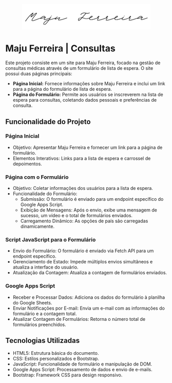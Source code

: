 <p align="center"><a href="https://majuferreira.com" target="_blank"><img src="https://github.com/MauricioCavalcante/ProjectMJF/blob/main/imagens/readme-image.png" width="400" alt="Maju Logo"></a></p>

# Maju Ferreira | Consultas

Este projeto consiste em um site para Maju Ferreira, focado na gestão de consultas médicas através de um formulário de lista de espera. O site possui duas páginas principais:

- **Página Inicial:** Fornece informações sobre Maju Ferreira e inclui um link para a página do formulário de lista de espera.
- **Página do Formulário:** Permite aos usuários se inscreverem na lista de espera para consultas, coletando dados pessoais e preferências de consulta.

## Funcionalidade do Projeto

### Página Inicial

- Objetivo: Apresentar Maju Ferreira e fornecer um link para a página de formulário.
- Elementos Interativos: Links para a lista de espera e carrossel de depoimentos.

### Página com o Formulário

- Objetivo: Coletar informações dos usuários para a lista de espera.
- Funcionalidade do Formulário:
  - Submissão: O formulário é enviado para um endpoint específico do Google Apps Script.
  - Exibição de Mensagens: Após o envio, exibe uma mensagem de sucesso, um vídeo e o total de formulários enviados.
  - Carregamento Dinâmico: As opções de país são carregadas dinamicamente.

### Script JavaScript para o Formulário

- Envio do Formulário: O formulário é enviado via Fetch API para um endpoint específico.
- Gerenciamento de Estado: Impede múltiplos envios simultâneos e atualiza a interface do usuário.
- Atualização da Contagem: Atualiza a contagem de formulários enviados.

### Google Apps Script

- Receber e Processar Dados: Adiciona os dados do formulário à planilha do Google Sheets.
- Enviar Notificações por E-mail: Envia um e-mail com as informações do formulário e a contagem total.
- Atualizar Contagem de Formulários: Retorna o número total de formulários preenchidos.

## Tecnologias Utilizadas

- HTML5: Estrutura básica do documento.
- CSS: Estilos personalizados e Bootstrap.
- JavaScript: Funcionalidade de formulário e manipulação de DOM.
- Google Apps Script: Processamento de dados e envio de e-mails.
- Bootstrap: Framework CSS para design responsivo.